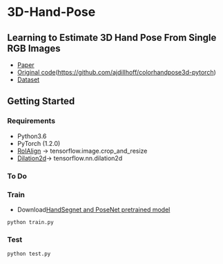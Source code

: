 # 3D-Hand-Pose

## Learning to Estimate 3D Hand Pose From Single RGB Images 
- [Paper](https://lmb.informatik.uni-freiburg.de/projects/hand3d/)
- [Original code](https://github.com/lmb-freiburg/hand3d)(https://github.com/ajdillhoff/colorhandpose3d-pytorch)
- [Dataset](https://lmb.informatik.uni-freiburg.de/resources/datasets/RenderedHandposeDataset.en.html)  


## Getting Started
### Requirements
 * Python3.6
 * PyTorch (1.2.0)
 * [RoIAlign](https://github.com/longcw/RoIAlign.pytorch) -> tensorflow.image.crop_and_resize
 * [Dilation2d](https://github.com/ajdillhoff/colorhandpose3d-pytorch/tree/095eb9e76bedbabc7ec23ed2e3a77b9abd6a5760)-> tensorflow.nn.dilation2d
 
 
### To Do

### Train
  * Download[HandSegnet and PoseNet pretrained model](https://drive.google.com/drive/folders/1mw0wLaxfN-L6hd1wopPl94ubFfahPNh1)   
  ```
  python train.py 
  ```
### Test
```
python test.py
```


